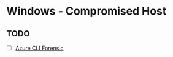 # Windows - Compromised Host

## TODO
- [ ] [Azure CLI Forensic](https://www.inversecos.com/2023/03/azure-command-line-forensics-host-based.html?m=1)
